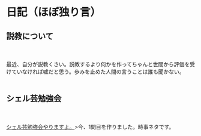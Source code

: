 # 日記（ほぼ独り言）
<h2>説教について</h2><br />
<br />
最近、自分が説教くさい。説教するより何かを作ってちゃんと世間から評価を受けていなければ嘘だと思う。歩みを止めた人間の言うことは誰も聞かない。<br />
<br />
<h2>シェル芸勉強会</h2><br />
<br />
<a href="https://www.usptomo.com/PAGE=20151012USPSTUDY" target="_blank">シェル芸勉強会やりますよ。</a>>今、1問目を作りました。時事ネタです。<br />
<br />

